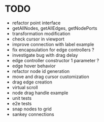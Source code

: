 # TODO

- refactor point interface
- getAllNodes, getAllEdges, getNodePorts
- transformation modification
- check cursor in viewport
- improve connection with label example
- fix encapsulation for edge controllers ?
- investigate bug with drag delay
- edge controller constructor 1 parameter ?
- edge hover behavior
- refactor node id generation
- move and drag cursor customization
- drag edge creation
- virtual scroll
- node drag handle example
- unit tests
- e2e tests
- snap nodes to grid
- sankey connections
